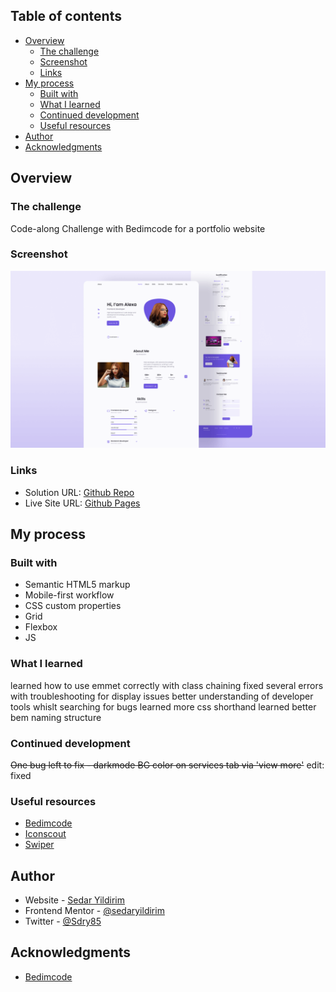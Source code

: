 ## Table of contents

- [Overview](#overview)
  - [The challenge](#the-challenge)
  - [Screenshot](#screenshot)
  - [Links](#links)
- [My process](#my-process)
  - [Built with](#built-with)
  - [What I learned](#what-i-learned)
  - [Continued development](#continued-development)
  - [Useful resources](#useful-resources)
- [Author](#author)
- [Acknowledgments](#acknowledgments)

## Overview

### The challenge

Code-along Challenge with Bedimcode for a portfolio website

### Screenshot

![](/preview.png)

### Links

- Solution URL: [Github Repo](https://github.com/sedaryildirim/portfolio-project)
- Live Site URL: [Github Pages](https://sedaryildirim.github.io/portfolio-project/)

## My process

### Built with

- Semantic HTML5 markup
- Mobile-first workflow
- CSS custom properties
- Grid
- Flexbox
- JS

### What I learned

learned how to use emmet correctly with class chaining
fixed several errors with troubleshooting for display issues
better understanding of developer tools whislt searching for bugs
learned more css shorthand
learned better bem naming structure

### Continued development

~~One bug left to fix - darkmode BG color on services tab via 'view more'~~
edit: fixed

### Useful resources

- [Bedimcode](https://www.youtube.com/c/Bedimcode)
- [Iconscout](https://iconscout.com/unicons)
- [Swiper](https://swiperjs.com/)

## Author

- Website - [Sedar Yildirim](https://github.com/sedaryildirim)
- Frontend Mentor - [@sedaryildirim](https://www.frontendmentor.io/profile/sedaryildirim)
- Twitter - [@Sdry85](https://www.twitter.com/sdry85)

## Acknowledgments

- [Bedimcode](https://www.youtube.com/c/Bedimcode)